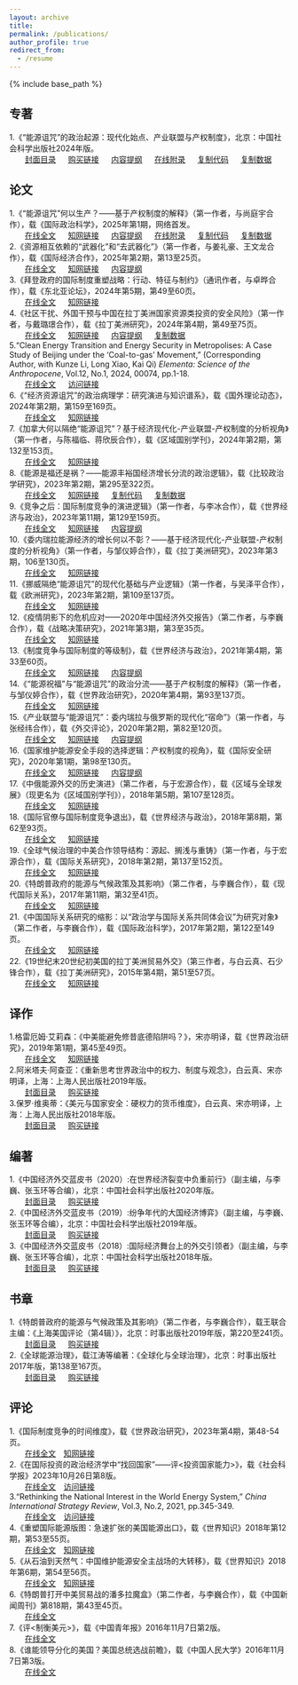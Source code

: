 ```yaml
---
layout: archive
title: 
permalink: /publications/
author_profile: true
redirect_from:
  - /resume
---
```


{% include base_path %}

## 专著
1.《“能源诅咒”的政治起源：现代化始点、产业联盟与产权制度》，北京：中国社会科学出版社2024年版。<br>
&emsp;&emsp;[封面目录](http://sym915.github.io/files/book1.pdf) &emsp; [购买链接](https://product.dangdang.com/29794383.html) &emsp; [内容提纲](http://sym915.github.io/files/book1-app3.pdf) &emsp; [在线附录](http://sym915.github.io/files/book1-app1.pdf) &emsp; [复制代码](http://sym915.github.io/files/book1-app2.do) &emsp; [复制数据](http://sym915.github.io/files/data.1.EnergyCurse.xlsx)<br>

## 论文
1.《“能源诅咒”何以生产？——基于产权制度的解释》（第一作者，与尚庭宇合作），载《国际政治科学》，2025年第1期，网络首发。<br>
   &emsp;&emsp;[在线全文](http://sym915.github.io/files/paper21.pdf) &emsp; [知网链接](https://kns.cnki.net/kcms2/article/abstract?v=Kk8bzUe9ukr2TgRQRp11F_XqLwCJDD8XMfS8RZKmXPQPGcVJWXcu-DAqGkmm9Z4eEVaD7hf9ZaQR_oevw6_zk9OYTIB2-Tp5mZUjDam8qmqRwR8V5u_jkR_z1_EbaBTqI31K8twpr_iC8gBCSKsj14vWUQnx266wKfewPJdJulA8ha2hIjxHDMTHvtNiZVZa&uniplatform=NZKPT&language=CHS)  &emsp; [内容提纲](http://sym915.github.io/files/paper21-app1.pdf) &emsp; [在线附录](https://sym915.github.io/files/paper21-app2.pdf) &emsp; [复制代码](https://sym915.github.io/files/paper21-app3.zip) &emsp; [复制数据](http://sym915.github.io/files/data.1.EnergyCurse.xlsx) <br>
2.《资源相互依赖的“武器化”和“去武器化”》（第一作者，与姜礼豪、王文龙合作），载《国际经济合作》，2025年第2期，第13至25页。<br>
   &emsp;&emsp;[在线全文](http://sym915.github.io/files/paper22.pdf) &emsp; [知网链接](https://kns.cnki.net/kcms2/article/abstract?v=cO3sNaablhi_muO4lNo-MWIXIPLrYHsrkRb6BwkbvWAbrHRIhfJHFB0JdkOT00BNl8tkUniwhOcMWuKUdLcSMpLpQ9T1xyKMhM5O_m5WPKnlf-nPxP1leUTaM56go3rRSb-FEGSSVzCefv0_MNd5AAYm6wxZszTUfUjUk7xK87xoUpq-9dBzQw==&uniplatform=NZKPT&language=CHS) &emsp; [内容提纲](http://sym915.github.io/files/paper22-app1.pdf) <br>
3.《拜登政府的国际制度重塑战略：行动、特征与制约》（通讯作者，与卓晔合作），载《东北亚论坛》，2024年第5期，第49至60页。<br>
   &emsp;&emsp;[在线全文](http://sym915.github.io/files/paper20.pdf) &emsp; [知网链接](https://kns.cnki.net/kcms2/article/abstract?v=WOTiXAdNI6O-tL5mChA1yh60f7mrleZ0A-7h01BPlOrm3IvFsaiFYKuhet4yURz3XxjJxi30w_CW-Eq3zLdgXaype3ZF6QATdTlBj6r36vwNa1OuAlRvEkh_CRcaw1J1P4wx2wEdQajeGGhX07xIWeeysXKKA9MnA-ZM0cf8qfWiGGXdMjPOAIaLUyMppCe3bQm9ciW-6ijQfT3wcDv60hGkhASGEV8jaB5wQrbUcNZfT04AT-zLlGfw2mDLPChpWe2FCRQWwqw=&uniplatform=NZKPT&language=CHS)<br>
4.《社区干扰、外国干预与中国在拉丁美洲国家资源类投资的安全风险》（第一作者，与戴璐璟合作），载《拉丁美洲研究》，2024年第4期，第49至75页。<br>
   &emsp;&emsp;[在线全文](http://sym915.github.io/files/paper19.pdf) &emsp; [知网链接](https://kns.cnki.net/kcms2/article/abstract?v=WOTiXAdNI6OLwKVTTKlWztC8Iy4D4YIvTDjslCfG4V9laA9xqvqvYYFmK5D6URqzI0zfE8BbpSLS-NP6U5L0mBFM_JwX8c4ubSghdxL1zPu18J7v3GX2hjqYw-MPhLzS4KiS7hWqa7ibJB-LITETiXi-Qv8RtzFaDJEXbOolQqFV5BUbUoio6hYD7GvavN2YaPj0et2SHYHN3fRtZ5ahyiWG2bygWBF95m0T-RYHzYqDDFJ1pHR0fw==&uniplatform=NZKPT&language=CHS) &emsp; [内容提纲](http://sym915.github.io/files/paper19-app1.pdf) &emsp; [复制数据](http://sym915.github.io/files/paper19-app1.xlsx) <br>
5.“Clean Energy Transition and Energy Security in Metropolises: A Case Study of Beijing under the ‘Coal-to-gas’ Movement,” (Corresponding Author, with Kunze Li, Long Xiao, Kai Qi) *Elementa: Science of the Anthropocene*, Vol.12, No.1, 2024, 00074, pp.1-18.<br>
   &emsp;&emsp;[在线全文](http://sym915.github.io/files/paper18.pdf) &emsp; [访问链接](https://online.ucpress.edu/elementa/article/12/1/00074/202548/Clean-energy-transition-and-energy-security-in)<br>
6.《“经济资源诅咒”的政治病理学：研究演进与知识谱系》，载《国外理论动态》，2024年第2期，第159至169页。<br>
   &emsp;&emsp;[在线全文](http://sym915.github.io/files/paper17.pdf) &emsp; [知网链接](https://kns.cnki.net/kcms2/article/abstract?v=WOTiXAdNI6PWLjSBL0PWEEySW_SIWkmdK7KgSmKea5zl9okdjnFbp-Z3_cHrNgntQCm-td8O-gEY-kwK9UOaTp1huKbBNVXYFFvXHEt-ejNwad0WztiLH7WJsWxTRebU_cR3FFxGO8_t7Kfqn5kT0sClB3VmaFGeuqWL94V0gzxdIRFtT0cdO0CJp_8J7ljbWR63Vv6xMGgDVQyqeJpbhzrDgYfbGGQ7TwaNeMEalwgxG22AOi8KWg==&uniplatform=NZKPT&language=CHS)<br>
7.《加拿大何以隔绝“能源诅咒”？基于经济现代化-产业联盟-产权制度的分析视角》（第一作者，与陈福临、蒋欣辰合作），载《区域国别学刊》，2024年第2期，第132至153页。<br>
   &emsp;&emsp;[在线全文](http://sym915.github.io/files/paper16.pdf) &emsp; [知网链接](https://kns.cnki.net/kcms2/article/abstract?v=WOTiXAdNI6PNH3JsNWq2r6ihTNlDKuRylXIBn3T4E40IZt7PuU0FgUo0jr9eQ30D4FnZm7dhTi5uY2fieVUmTYzoVCfbXNbOmUz3H02EEyoyBi0AxHJDHoBoQ3fni-ks5E-s5F75Yj5oI8YK58VmGKOxe_Dfyd6xbC6kF1dgGee-IFEq221beMf1hR1dUqQV12WGHOqoZriHSops04UlZNYKF8Ag4Rx2Jy9gZkBH28gVPWuQglzk8A==&uniplatform=NZKPT&language=CHS)<br>
8.《能源是福还是祸？——能源丰裕国经济增长分流的政治逻辑》，载《比较政治学研究》，2023年第2期，第295至322页。<br>
   &emsp;&emsp;[在线全文](http://sym915.github.io/files/paper15.pdf) &emsp; [知网链接](https://kns.cnki.net/kcms2/article/abstract?v=sMQVub3UVPipiDzravmigDdmgnnWVtrDSwK1vJEhVq9qCn21kGwHVbRcq0tXkLIuT5t_mwE1ykS_3DaR_2Vf1XNFQZYnEU0yqkvxvvXXPeWMbWydf3nF1RVrgyJE7GNRA_rLWKWewVvTYEv0z9NQcLqtKcGI251XzaH-xBesFahv9Z2F2PjS2qVOY9vA2fgZ&uniplatform=NZKPT&language=CHS) &emsp; [复制代码](http://sym915.github.io/files/paper15-app1.do) &emsp; [复制数据](http://sym915.github.io/files/data.1.EnergyCurse.xlsx)<br>
9.《竞争之后：国际制度竞争的演进逻辑》（第一作者，与李冰合作），载《世界经济与政治》，2023年第11期，第129至159页。<br>
   &emsp;&emsp;[在线全文](http://sym915.github.io/files/paper14.pdf) &emsp; [知网链接](https://kns.cnki.net/kcms2/article/abstract?v=2Wn7gbiy3W8RgE3EHxyUSpSdA7f1NLjJRceT_f1OeufgC85zH9rAOwxjkKKGCxF38sXd73rXDk5pG5LhgMKZkneZgs5UFz3NYBam3qxewZ2PVNUSnkWED7yv7zIUaoLew-ZXNrH-lk4=&uniplatform=NZKPT&language=CHS) &emsp; [内容提纲](http://sym915.github.io/files/paper14-app1.pdf) <br>
10.《委内瑞拉能源经济的增长何以不彰？——基于经济现代化-产业联盟-产权制度的分析视角》（第一作者，与邹仪婷合作），载《拉丁美洲研究》，2023年第3期，106至130页。<br>
   &emsp;&emsp;[在线全文](http://sym915.github.io/files/paper13.pdf) &emsp; [知网链接](https://kns.cnki.net/kcms2/article/abstract?v=3uoqIhG8C44YLTlOAiTRKu87-SJxoEJutOehf2D0XouCH-lhM6pGz3TTVPjQwqQ2_aAnicwvs11QBLH5aq1yIZ0ANntNd80P&uniplatform=NZKPT)<br>
11.《挪威隔绝“能源诅咒”的现代化基础与产业逻辑》（第一作者，与吴泽平合作），载《欧洲研究》，2023年第2期，第109至137页。<br>
   &emsp;&emsp;[在线全文](http://sym915.github.io/files/paper12.pdf) &emsp; [知网链接](https://kns.cnki.net/kcms2/article/abstract?v=3uoqIhG8C44YLTlOAiTRKu87-SJxoEJu6LL9TJzd50n99-5LWnc7lJlAv5wallFglTtkeq5SelCeiyZbK0H207l52CZrhalS&uniplatform=NZKPT)<br>
12.《疫情阴影下的危机应对——2020年中国经济外交报告》（第二作者，与李巍合作），载《战略决策研究》，2021年第3期，第3至35页。<br>
   &emsp;&emsp;[在线全文](http://sym915.github.io/files/paper11.pdf) &emsp; [知网链接](https://kns.cnki.net/kcms2/article/abstract?v=WOTiXAdNI6MTBsDkT1u5OU-TCzojjktywJtN__WQjAlc3RCjDk-usSRggP2yh3mRXm47lbufSjxNJQvdi4sQdjMV2vtT36XbBrDYb9HCSZvvGyV91KITuL6D3_uYl5P1pmqmKa160oOeWqdT_zSS6OLn4yHGqg4AkDy5GoVSianKauBDZXIp6Iuh0yzvVRPmkjGtGZXrbYEBR2CkzDI45EDgyl_bLpueqdWPO5Ga1TcMAVHy6MSZU2KDo7QLd1LJlVHtbd1wYuuf5LMC750jru1PsvUgShK-_fPhBBO261bkTI95EraUrRgcCJonIlL9GBgfrnn3Rt4=&uniplatform=NZKPT&language=CHS)<br>
13.《制度竞争与国际制度的等级制》，载《世界经济与政治》，2021年第4期，第33至60页。<br>
   &emsp;&emsp;[在线全文](http://sym915.github.io/files/paper10.pdf) &emsp; [知网链接](https://kns.cnki.net/kcms2/article/abstract?v=WOTiXAdNI6MTBsDkT1u5OU-TCzojjktywJtN__WQjAne88gGVuk012mSHQsiySqiPrJgZoXNXN2pKcXRqVez7WHttpRFsqrskidfJb3SzWJOrSwpEJUbME4YrLrJcLqDL8xC8imhdTv1Sr2bzD2CJkyrpmGxTOYFwjy1jXmpxws_gErcGSxrN93V6op0j8-q8u4LejBlcIDFOq8dkrqHf5-cp-HIv4lEMre0DwMQtbZ0_q0H5F9oGAM-sxL2OBm1ouD76p_CQVTVVsl1gJunDCPjDC8dniX5B7vsy7IYXtfFhMVE-2VOMDNHhEIwI9z_OIX9ltAQ5MY=&uniplatform=NZKPT&language=CHS) &emsp; [内容提纲](http://sym915.github.io/files/paper10-app1.pdf) <br>
14.《“能源祝福”与“能源诅咒”的政治分流——基于产权制度的解释》（第一作者，与邹仪婷合作），载《世界政治研究》，2020年第4期，第93至137页。<br>
   &emsp;&emsp;[在线全文](http://sym915.github.io/files/paper9.pdf) &emsp; [知网链接](https://kns.cnki.net/kcms2/article/abstract?v=WOTiXAdNI6Plb1eMKX1GCq38PWqNyB0GPoz3aFxYR4Ewdfym9VfKL8X3AHkF0jORXUp6I-RVP9tt79YQ6BU7h0JaEfOOrJXSGOFYMZwhqkYkL5Zq_CF9aiXYmadC3d8YRrPvAeYqcbkN-bFxXGsqLRf767wXqrw3jpPNJNYOIF4F7iOpdJ9RXxT4ZVbTZAv256I3ndHy2P4CYqVTSdgHh-uddWX3H-XOjwnEjEzLTUqiLaAyoDZT23DA_D6zpdURi9jtrXJX2MMws2DLZyGmtFTS6gM3CKfm9lZUy_QPpguaLk86nxZEm_AgUKJf58gH&uniplatform=NZKPT&language=CHS)<br>
15.《产业联盟与“能源诅咒”：委内瑞拉与俄罗斯的现代化“宿命”》（第一作者，与张经纬合作），载《外交评论》，2020年第2期，第82至120页。<br>
   &emsp;&emsp;[在线全文](http://sym915.github.io/files/paper8.pdf) &emsp; [知网链接](https://kns.cnki.net/kcms2/article/abstract?v=WOTiXAdNI6MPG24kSV6j8QpyUyeADdew-DLDRfhnhuf4dmfkhfiqWhmEZaXz2E13lZXI6v5Le4WjsPebNFtjyPRNrS8R6zBSZtgSainAxgMNJj5Qpcl3ofEPyjxz2KgiLcw0RjcPahK5lltXgZ3b7Q4-YjvXeUtmVyew_rkfzxa8RzgAkP5oXEp5R60jZ42r-zoClacb7xP24hoIs3-vSsdAYCdNXZw60c71HWR8y2u5_j_SzAQp1PyVg2q9n2GOlAgNQd7yJ5TIwZLwTHg3sT2oK43rlFZsI7AeqDvvlEn5n4KbxKiBdpjs1RscvvIAydvlSk9sGfs=&uniplatform=NZKPT&language=CHS) &emsp; [内容提纲](http://sym915.github.io/files/paper8-app1.pdf) <br>
16.《国家维护能源安全手段的选择逻辑：产权制度的视角》，载《国际安全研究》，2020年第1期，第98至130页。<br>
   &emsp;&emsp;[在线全文](http://sym915.github.io/files/paper7.pdf) &emsp; [知网链接](https://kns.cnki.net/kcms2/article/abstract?v=WOTiXAdNI6NefeEsQ0MFphw9lAvIced4_GXz5duOFf25b2o61iOufSkVCsabnbA-BNxx9Kh5yJu8KHlsPZLuO26vY2gGZw1i1SH0JzQ9ykBPAbtUoHzNtQM_bqGywj5KUliHJriEXmL7LSEgks_VchaWrZqp8_FeSdLqCfAYhHu_4H0Bd1ABW6XyZkH27pIUi0myS8P522IReF2tiKFavZSRfH3G85rQn8cl0IZZLAsSHuE4aevNd6bPlBhhVPz8RN2SKNNzrPsckNGd2SAfvXjkC6tjT2MQU4WaenZkdkJE6vQbl2_CKJO17Bn-d32U2sVRITsSnzo=&uniplatform=NZKPT&language=CHS) &emsp; [内容提纲](http://sym915.github.io/files/paper7-app1.pdf) <br>
17.《中俄能源外交的历史演进》（第二作者，与于宏源合作），载《区域与全球发展》（现更名为《区域国别学刊》），2018年第5期，第107至128页。<br>
   &emsp;&emsp;[在线全文](http://sym915.github.io/files/paper6.pdf) &emsp; [知网链接](https://kns.cnki.net/kcms2/article/abstract?v=WOTiXAdNI6N4FGLA69d_KxPdX_ydmo4ym0JKk-L2mA4_t3eT3_S48vaLmPeANvUyGBSy__71PGfteNQzm465OuMYqmuA_RCGSghmTgzjN2CclRrywqrbS4qIGANd-PZ9Az8agd3U38WsJOnZX3LjS0SYkFcyqNYExFNobpKj5GNIxw87RNYQmbvj1Dj6xsUNFKlGl27Nu56s8oHfi-5emMq3eDTV0LQOgWubkPWSayQDw1VntODQKL_H-SDmlj_ZJwmTiwRd6ztMTVq5Pjv3FrfdUu054awQJ4JWgwuHxAfD8Yx-zuZK13kctMpSwFis1FT_MLeYwks=&uniplatform=NZKPT&language=CHS)<br>
18.《国际官僚与国际制度竞争退出》，载《世界经济与政治》，2018年第8期，第62至93页。<br>
   &emsp;&emsp;[在线全文](http://sym915.github.io/files/paper5.pdf) &emsp; [知网链接](https://kns.cnki.net/kcms2/article/abstract?v=WOTiXAdNI6OR821E9VKJHOTdf7q9IxBba9DvSCWrHaljh9eL1WCWUeNAh-J15A_cdCB5tqlIgOJ2RyYxwzuvbc5ZqxfeTpa6Fva76Ern8zLTMK4z8Ticm4Ff8NcObYQi9vIMMHPixjMQcwzjqJYK1ztxoheWWOYs3Svirj2yUk9FBJ_I-JuJ4Hg2XnFhH1OdIVA5trM-ps5FKDcCRI_fC3-AUKW4g3fhfxCPPWWctSi5h59VA8BIRJtC51DX3p0owpoo_KFa8uqaqIP3nexujr865alYw_ASuBKQKrSr8lxQhq9SDCT3_0x-fyVasiYEayjgfoGtDus=&uniplatform=NZKPT&language=CHS)<br>
19.《全球气候治理的中美合作领导结构：源起、搁浅与重铸》（第一作者，与于宏源合作），载《国际关系研究》，2018年第2期，第137至152页。<br>
   &emsp;&emsp;[在线全文](http://sym915.github.io/files/paper4.pdf) &emsp; [知网链接](https://kns.cnki.net/kcms2/article/abstract?v=WOTiXAdNI6O1QjQOI7fDyL9ReC9CzpUUSHhk9Lip-GXn2Mi49Ol8IZzvExCZAcPV85QeijwmtLsFxC09iM6a2JWqasCRkL1fimA89XmUlfs6GUnhCVHJ1vfTd4ysRYa_4J8vAEl0ycx9NrgERZK1JR67AEcWJZGAqK96eG9JjC7_KHyRInSpNgqGeF9NyB302qNfug1VKgkkRerh7MaGGFadNkQyjz7DYbyGFCKXwUwl4AkSUYJVPALdSqWD8Tjha0VegZRi1IA0fRAo5sA94bUxSvoatdWFSy2jCYkq9xwxGdIYbyZZibL0cFeTMv4xqtp4fBgKyyM=&uniplatform=NZKPT&language=CHS)<br>
20.《特朗普政府的能源与气候政策及其影响》（第二作者，与李巍合作），载《现代国际关系》，2017年第11期，第32至41页。<br>
   &emsp;&emsp;[在线全文](http://sym915.github.io/files/paper3.pdf) &emsp; [知网链接](https://kns.cnki.net/kcms2/article/abstract?v=WOTiXAdNI6PyuIeaRy9XQPk8xgwVuAVBexRXYVleZYjeqin7fIfy63VOA-2XSiUx3kIbhrqWiI6yzqIjXnWbCGHtyRQDOYF_w3Lm6RBHvpTYEQEV3WPcMOaHRKugWNqOwn446B03cpaLWjnL7G-EeTFHvcQ0dLHOdhoiip3UDu6MJptNfugFz5x318v9rBNgXJWutWlvzq1dhkoVwl9HIaRHB-cj0_UX_497NP_ta0E5AdearvaHQRuw19lYb3zzvPgB1wWKi2C52KfDG4_ir-ERpA1tvshsh6N46Nd05j_UuKxpr5MrUjUII9G4-UCY2e53EUCr3Azz5ZZ0VOvZfGC5RKuvwlJheGB6-x77CxYIruhRk_grtUdk6-WYBJr2&uniplatform=NZKPT&language=CHS)<br>
21.《中国国际关系研究的缩影：以“政治学与国际关系共同体会议”为研究对象》（第二作者，与李巍合作），载《国际政治科学》，2017年第2期，第122至149页。<br>
   &emsp;&emsp;[在线全文](http://sym915.github.io/files/paper2.pdf) &emsp; [知网链接](https://kns.cnki.net/kcms2/article/abstract?v=WOTiXAdNI6Mf6eB1Ce_iSNmwSmlzp6tNYCYbOCqTdDoy7-4J0iVchSun7sIz34vxLjG_ILthG-Gxb0zWz-LeSJ0WIFN35RC_Y53xe6OZYdsi31YyM7OVvSuWz0hRv_AAH9uDqDkxoNtNCRcgaHcpOSBCkGjQWd7EBoQ4PU2rVn1vwatu33TblBTYEPpEBkdrl5eWeJZaQxl-KTolCKJBFrv8FDnpFviURHtvvpitoB04D1R57PPpA0ziRMFTDnwGmmN0pcXNo5WW-1AWWKLp2ZavzYBI0nwz6gaXe4VbKwAA7whts5Eb79B6MPY9_4QAIez59y-LdNZX0EqYWAVpmqKVm5LpxX-yper_1ij9STa7PEK866y2N79366HbpneB&uniplatform=NZKPT&language=CHS)<br>
22.《19世纪末20世纪初美国的拉丁美洲贸易外交》（第三作者，与白云真、石少锋合作），载《拉丁美洲研究》，2015年第4期，第51至57页。<br>
   &emsp;&emsp;[在线全文](http://sym915.github.io/files/paper1.pdf) &emsp; [知网链接](https://kns.cnki.net/kcms2/article/abstract?v=WOTiXAdNI6O-SSWs910hzvnhhSDRSQmwUXmxO3s4byXizZqnTgM1TQ8RNehGF76vKxT0TGCj4hwcN3BG50GhvVzXTZO4HHlmBA1XrZTX7aaijHddnoGyN4h1hPW2IGo_G2D5mbD4UBMRyDFIHTsflcS_cg7kAGsle-BwI1H0QLvFbhptDUaKizyHL51e-4dVXBo3gE5RSfPFluS4qLu0L4QwDs_gx_IgL_T_gw5Q7FbC1I9uN7yqThU8W6M1tAZwPBcESBwpfSGE1Qq9sRFLgmVfvY4eVeOlupNjGyLoZ-1PTFFr4onMjzAtiPLMo_JIvNhDUEcVdsUXFdXvO-MNlGiyECNPSuVv84XTXIyRciXGdDGniSDh4nmC71RlORT9&uniplatform=NZKPT&language=CHS) <br>

## 译作

1.格雷厄姆·艾莉森：《中美能避免修昔底德陷阱吗？》，宋亦明译，载《世界政治研究》，2019年第1期，第45至49页。<br>
   &emsp;&emsp;[在线全文](http://sym915.github.io/files/translation3.pdf) &emsp; [知网链接](https://kns.cnki.net/kcms2/article/abstract?v=WOTiXAdNI6McCosBcl0gcOOrz_eF959H8-dD4wkIuzukbiVnwLzrzNDJQHnQjJDQk6FzPGkA6GRA30cPPnEAuehuwHBLKtgOMm1SWn4kp-2jUNUbpkmNh7xkuxCo1mtxhaOW834CHLRPYeXg-GwwarrrA-q_jMfwF_z2C-SQ2p5xMlIswITbKcK7fA4dgYuRIeZuTZ2NNGd0ef2wrvZBVxq-nfUvbP4n4sNT24kBHZpmW3Ke9JeqYWriLiKu2rreGrlS4gShQhm1YftTnCc1vnoT6FoF6yqe7K-dBR-hpjP_H3h1V9cHdI3iXAawKcrWWUqxFKI5SN395RtYcqjrRFfmularW_s8&uniplatform=NZKPT&language=CHS) <br>
2.阿米塔夫·阿查亚：《重新思考世界政治中的权力、制度与观念》，白云真、宋亦明译，上海：上海人民出版社2019年版。<br>
   &emsp;&emsp;[封面目录](http://sym915.github.io/files/translation2.pdf) &emsp; [购买链接](http://product.dangdang.com/27901108.html) <br>
3.保罗·维奥蒂：《美元与国家安全：硬权力的货币维度》，白云真、宋亦明译，上海：上海人民出版社2018年版。<br>
   &emsp;&emsp;[封面目录](http://sym915.github.io/files/translation1.pdf) &emsp; [购买链接](http://product.dangdang.com/25287944.html) <br>

## 编著

1.《中国经济外交蓝皮书（2020）:在世界经济裂变中负重前行》（副主编，与李巍、张玉环等合编），北京：中国社会科学出版社2020年版。<br>
   &emsp;&emsp;[封面目录](http://sym915.github.io/files/editbook3.pdf) &emsp; [购买链接](http://product.dangdang.com/29149993.html) <br>
2.《中国经济外交蓝皮书（2019）:纷争年代的大国经济博弈》（副主编，与李巍、张玉环等合编），北京：中国社会科学出版社2019年版。<br>
   &emsp;&emsp;[封面目录](http://sym915.github.io/files/editbook2.pdf) &emsp; [购买链接](http://product.dangdang.com/27919529.html) <br>
3.《中国经济外交蓝皮书（2018）:国际经济舞台上的外交引领者》（副主编，与李巍、张玉环等合编），北京：中国社会科学出版社2018年版。<br>
   &emsp;&emsp;[封面目录](http://sym915.github.io/files/editbook1.pdf) &emsp; [购买链接](http://product.dangdang.com/25261428.html) <br>

## 书章

1.《特朗普政府的能源与气候政策及其影响》（第二作者，与李巍合作），载王联合主编：《上海美国评论（第4辑）》，北京：时事出版社2019年版，第220至241页。<br>
  &emsp;&emsp;[封面目录](http://sym915.github.io/files/Chapter2.pdf) &emsp; [购买链接](http://product.dangdang.com/26482688.html) <br>
2.《全球能源治理》，载江涛等编著：《全球化与全球治理》，北京：时事出版社2017年版，第138至167页。<br>
  &emsp;&emsp;[封面目录](http://sym915.github.io/files/Chapter1.pdf) &emsp; [购买链接](http://product.dangdang.com/25172387.html) <br>

## 评论

1.《国际制度竞争的时间维度》，载《世界政治研究》，2023年第4期，第48-54页。<br>
   &emsp;&emsp;<a href="http://sym915.github.io/files/review6.pdf">在线全文</a >&emsp;<a href="https://kns.cnki.net/kcms2/article/abstract?v=ZkvsKdWJ3STYezWeYwb6NMwCJI9zCrbm8GQmifeBCr4NFtjNfoTHx2ytwmSf6rzehNJh52CvuF_Dro_9P1EGIKZbTY3ddo8J68m5Y513zGhBJ0uFpmnXJszlbIFBA48BA3j2FtkBhs4D58VmPRBjc4aGbkIf3_P3CtKWCItuwqhyM5JKdtvbzC8_RreQC4kz&uniplatform=NZKPT&language=CHS">知网链接</a ><br>
2.《在国际投资的政治经济学中“找回国家”——评<投资国家能力>》，载《社会科学报》2023年10月26日第8版。<br>
   &emsp;&emsp;<a href="http://sym915.github.io/files/review5.pdf">在线全文</a >&emsp;<a href="https://mp.weixin.qq.com/s/hBQeewEsqiTy7QpyQ7x65A">访问链接</a ><br>
3.“Rethinking the National Interest in the World Energy System,” *China International Strategy Review*, Vol.3, No.2, 2021, pp.345-349.<br>
   &emsp;&emsp;<a href="http://sym915.github.io/files/review4.pdf">在线全文</a >&emsp;<a href="https://link.springer.com/article/10.1007/s42533-021-00084-w">访问链接</a ><br>
4.《重塑国际能源版图：急速扩张的美国能源出口》，载《世界知识》2018年第12期，第53至55页。<br>
   &emsp;&emsp;<a href="http://sym915.github.io/files/review3.pdf">在线全文</a >&emsp;<a href="https://kns.cnki.net/kcms2/article/abstract?v=WOTiXAdNI6OLqFm47lJP_VUN3-xtB9SSc-f1DpPZCCvrAL277Qx2eQ8NjR2cpC-0FqOpP5qIf-KvnStzoiFwvcQw5pzCyhJuZMCNcov3rQUj3quhSZ-s3dr4y34w8n3lhMkId_9IEjd6RIoJMLLnx7PxATzjee-NT_fuY6u_vGzkRO8REeIusmelOujEgZB6V-_cyh3BD3HbvBv6_1wV334Vu9kwhYbEBtQo6T3xtoGktuYZ60BTIdQn5OmBMUCVVfPWl3_5GlbHa-U84PcY7WnjXfDfBsvWBRSwEbLKeP92whAzf8aN8i3YH8UxYOxKZQwADHKAcUWk6-1rIW8IFn87gD1MXJ9F&uniplatform=NZKPT&language=CHS">知网链接</a ><br>
5.《从石油到天然气：中国维护能源安全主战场的大转移》，载《世界知识》2018年第6期，第54至56页。<br>
   &emsp;&emsp;<a href="http://sym915.github.io/files/review2.pdf">在线全文</a >&emsp;<a href="https://kns.cnki.net/kcms2/article/abstract?v=WOTiXAdNI6P0-lHx8VOwMPzFUqLPaBxNb1N2VMlQhZZypFH4pJIvb9TFLKjRc3YT7_aLixLtReSKt8lPLOq8SiP2qZx6yv7LnpAy9HBPyC7gkKjG-KXIaiOUWJM64QlqaLM_hMqg-Gsv632cEtub7IfOxjhjE_M_e-67heh_N-O3pNxRYikPCEklDZ36fkOZ-2XXsYC9M1Z72U3cVkfFWff9TC9fJMxjw5-Gbr0AELf4XrEUk1e1RM2yJWx7HQJTABY_pS28wV7w3XIKJ8O0R5MbMjwoceIywFb25qmi-7swtMEZLf_GIa3DgjzNVfjCOlrNJxYpYBs6kfqcMuDlJ-cOVW2uMT8D&uniplatform=NZKPT&language=CHS">知网链接</a ><br>
6.《特朗普打开中美贸易战的潘多拉魔盒》（第二作者，与李巍合作），载《中国新闻周刊》第818期，第43至45页。<br>
   &emsp;&emsp;<a href="http://www.zgxwzk.chinanews.com.cn/2/2017-08-28/463.shtml">在线全文</a ><br>
7.《评<制衡美元>》，载《中国青年报》2016年11月7日第2版。<br>
   &emsp;&emsp;<a href="http://zqb.cyol.com/html/2016-11/07/nw.D110000zgqnb_20161107_3-02.htm">在线全文</a ><br>
8.《谁能领导分化的美国？美国总统选战前瞻》，载《中国人民大学》2016年11月7日第3版。<br>
   &emsp;&emsp;<a href="http://ruc.ihwrm.com/index/article/articleinfo.html?doc%20id=1545173">在线全文</a ><br>

